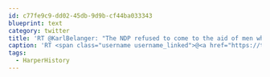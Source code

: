 ```yaml
---
id: c77fe9c9-dd02-45db-9d9b-cf44ba033343
blueprint: text
category: twitter
title: 'RT @KarlBelanger: "The NDP refused to come to the aid of men when Mordor invaded Gondor." #HarperHistory'
caption: 'RT <span class="username username_linked">@<a href="https://twitter.com/KarlBelanger" title="Karl Bélanger ✖">KarlBelanger</a></span>: "The NDP refused to come to the aid of men when Mordor invaded Gondor." <span class="hashtag hashtag_local">#<a href="http://tweettemp.darylchymko.ca/?tag=harperhistory">HarperHistory</a>'
tags:
  - HarperHistory
---
```

